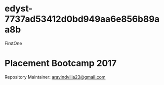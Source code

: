 # edyst-7737ad53412d0bd949aa6e856b89aa8b
FirstOne
# Placement Bootcamp 2017
Repository Maintainer: aravindvilla23@gmail.com
